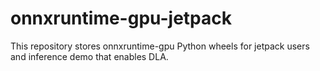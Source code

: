 # onnxruntime-gpu-jetpack

This repository stores onnxruntime-gpu Python wheels for jetpack users and inference demo that enables DLA. 